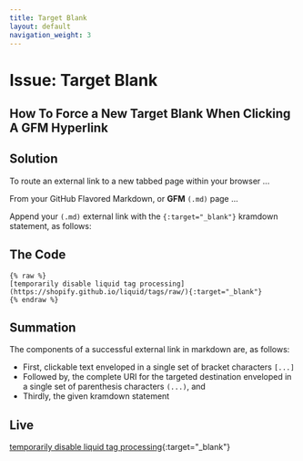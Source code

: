 ```yaml
---
title: Target Blank
layout: default
navigation_weight: 3
---
```

# Issue: Target Blank

## How To Force a New Target Blank When Clicking A GFM Hyperlink

## Solution

To route an external link to a new tabbed page within your browser ...

From your GitHub Flavored Markdown, or **GFM** `(.md)` page ...

Append your `(.md)` external link with the `{:target="_blank"}` kramdown statement, as follows:

## The Code

```liquid
{% raw %}
[temporarily disable liquid tag processing](https://shopify.github.io/liquid/tags/raw/){:target="_blank"}
{% endraw %}
```

## Summation

The components of a successful external link in markdown are, as follows:

- First, clickable text enveloped in a single set of bracket characters `[...]`
- Followed by, the complete URI for the targeted destination enveloped in a single set of parenthesis characters `(...)`, and
- Thirdly, the given kramdown statement

## Live

[temporarily disable liquid tag processing](https://shopify.github.io/liquid/tags/raw/){:target="_blank"}